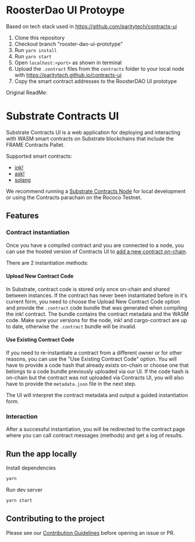 # RoosterDao UI Protoype

Based on tech stack used in https://github.com/paritytech/contracts-ui

1. Clone this repository
2. Checkout branch "rooster-dao-ui-prototype"
3. Run `yarn install`
4. Run `yarn start`
5. Open `localhost:<port>` as shown in terminal
6. Upload the `.contract` files from the `contracts` folder to your local node with https://paritytech.github.io/contracts-ui
7. Copy the smart contract addresses to the RoosterDAO UI prototype


Original ReadMe:


# Substrate Contracts UI

Substrate Contracts UI is a web application for deploying and interacting with WASM smart contracts on Substrate blockchains that include the FRAME Contracts Pallet.

Supported smart contracts:

- [ink!](https://github.com/paritytech/ink)
- [ask!](https://github.com/ask-lang/ask)
- [solang](https://github.com/hyperledger-labs/solang)

We recommend running a [Substrate Contracts Node](https://github.com/paritytech/substrate-contracts-node) for local development or using the Contracts parachain on the Rococo Testnet.

## Features

### Contract instantiation

Once you have a compiled contract and you are connected to a node, you can use the hosted version of Contracts UI to [add a new contract on-chain](https://paritytech.github.io/contracts-ui/#/instantiate).

There are 2 instantiation methods:

#### Upload New Contract Code

In Substrate, contract code is stored only once on-chain and shared between instances. If the contract has never been instantiated before in it's current form, you need to choose the Upload New Contract Code option and provide the `.contract` code bundle that was generated when compiling the ink! contract. The bundle contains the contract metadata and the WASM code. Make sure your versions for the node, ink! and cargo-contract are up to date, otherwise the `.contract` bundle will be invalid.

#### Use Existing Contract Code

If you need to re-instantiate a contract from a different owner or for other reasons, you can use the "Use Existing Contract Code" option. You will have to provide a code hash that already exists on-chain or choose one that belongs to a code bundle previously uploaded via our UI. If the code hash is on-chain but the contract was not uploaded via Contracts UI, you will also have to provide the `metadata.json` file in the next step.

The UI will interpret the contract metadata and output a guided instantiation form.

### Interaction

After a successful instantiation, you will be redirected to the contract page where you can call contract messages (methods) and get a log of results.

## Run the app locally

Install dependencies

```bash
yarn
```

Run dev server

```bash
yarn start
```

## Contributing to the project

Please see our [Contribution Guidelines](https://github.com/paritytech/contracts-ui/blob/master/CONTRIBUTING.md) before opening an issue or PR.
